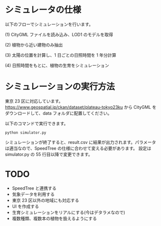 # シミュレータの仕様

以下のフローでシミュレーションを行います。

(1) CityGML ファイルを読み込み、LOD1 のモデルを取得

(2) 植物から近い建物のみ抽出

(3) 太陽の位置を計算し、1 日ごとの日照時間を 1 年分計算

(4) 日照時間をもとに、植物の生育をシミュレーション

# シミュレーションの実行方法

東京 23 区に対応しています。https://www.geospatial.jp/ckan/dataset/plateau-tokyo23ku から CityGML をダウンロードして、data フォルダに配置してください。

以下のコマンドで実行できます。

```
python simulator.py
```

シミュレーションが終了すると、result.csv に結果が出力されます。パラメータは適当なので、SpeedTree の仕様に合わせて変える必要があります。
設定は simulator.py の 55 行目以降で変更できます。

# TODO

- SpeedTree と連携する
- 気象データを利用する
- 東京 23 区以外の地域にも対応する
- UI を作成する
- 生育シミュレーションをリアルにする(今はデタラメなので)
- 複数種類、複数本の植物を扱えるようにする
